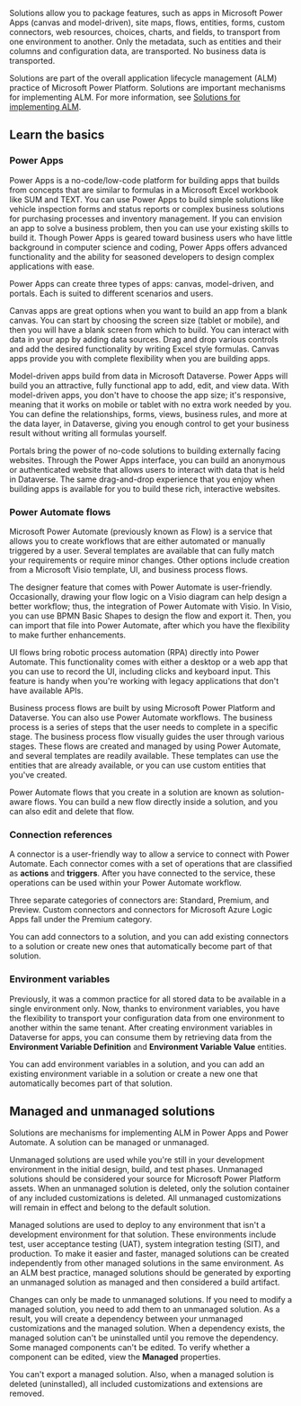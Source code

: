Solutions allow you to package features, such as apps in Microsoft Power Apps (canvas and model-driven), site maps, flows, entities, forms, custom connectors, web resources, choices, charts, and fields, to transport from one environment to another. Only the metadata, such as entities and their columns and configuration data, are transported. No business data is transported.

Solutions are part of the overall application lifecycle management (ALM) practice of Microsoft Power Platform. Solutions are important mechanisms for implementing ALM. For more information, see [Solutions for implementing ALM](/power-platform/alm/overview-alm/?azure-portal=true).

## Learn the basics

### Power Apps

Power Apps is a no-code/low-code platform for building apps that builds from concepts that are similar to formulas in a Microsoft Excel workbook like SUM and TEXT. You can use Power Apps to build simple solutions like vehicle inspection forms and status reports or complex business solutions for purchasing processes and inventory management. If you can envision an app to solve a business problem, then you can use your existing skills to build it. Though Power Apps is geared toward business users who have little background in computer science and coding, Power Apps offers advanced functionality and the ability for seasoned developers to design complex applications with ease.

Power Apps can create three types of apps: canvas, model-driven, and portals. Each is suited to different scenarios and users.

Canvas apps are great options when you want to build an app from a blank canvas. You can start by choosing the screen size (tablet or mobile), and then you will have a blank screen from which to build. You can interact with data in your app by adding data sources. Drag and drop various controls and add the desired functionality by writing Excel style formulas. Canvas apps provide you with complete flexibility when you are building apps.

Model-driven apps build from data in Microsoft Dataverse. Power Apps will build you an attractive, fully functional app to add, edit, and view data. With model-driven apps, you don't have to choose the app size; it's responsive, meaning that it works on mobile or tablet with no extra work needed by you. You can define the relationships, forms, views, business rules, and more at the data layer, in Dataverse, giving you enough control to get your business result without writing all formulas yourself.

Portals bring the power of no-code solutions to building externally facing websites. Through the Power Apps interface, you can build an anonymous or authenticated website that allows users to interact with data that is held in Dataverse. The same drag-and-drop experience that you enjoy when building apps is available for you to build these rich, interactive websites.

### Power Automate flows

Microsoft Power Automate (previously known as Flow) is a service that allows you to create workflows that are either automated or manually triggered by a user. Several templates are available that can fully match your requirements or require minor changes. Other options include creation from a Microsoft Visio template, UI, and business process flows.

The designer feature that comes with Power Automate is user-friendly. Occasionally, drawing your flow logic on a Visio diagram can help design a better workflow; thus, the integration of Power Automate with Visio. In Visio, you can use BPMN Basic Shapes to design the flow and export it. Then, you can import that file into Power Automate, after which you have the flexibility to make further enhancements.

UI flows bring robotic process automation (RPA) directly into Power Automate. This functionality comes with either a desktop or a web app that you can use to record the UI, including clicks and keyboard input. This feature is handy when you're working with legacy applications that don't have available APIs.

Business process flows are built by using Microsoft Power Platform and Dataverse. You can also use Power Automate workflows. The business process is a series of steps that the user needs to complete in a specific stage. The business process flow visually guides the user through various stages. These flows are created and managed by using Power Automate, and several templates are readily available. These templates can use the entities that are already available, or you can use custom entities that you've created.

Power Automate flows that you create in a solution are known as solution-aware flows. You can build a new flow directly inside a solution, and you can also edit and delete that flow.  

### Connection references

A connector is a user-friendly way to allow a service to connect with Power Automate. Each connector comes with a set of operations that are classified as **actions** and **triggers**. After you have connected to the service, these operations can be used within your Power Automate workflow.

Three separate categories of connectors are: Standard, Premium, and Preview. Custom connectors and connectors for Microsoft Azure Logic Apps fall under the Premium category.

You can add connectors to a solution, and you can add existing connectors to a solution or create new ones that automatically become part of that solution.

### Environment variables

Previously, it was a common practice for all stored data to be available in a single environment only. Now, thanks to environment variables, you have the flexibility to transport your configuration data from one environment to another within the same tenant. After creating environment variables in Dataverse for apps, you can consume them by retrieving data from the **Environment Variable Definition** and **Environment Variable Value** entities.

You can add environment variables in a solution, and you can add an existing environment variable in a solution or create a new one that automatically becomes part of that solution.

## Managed and unmanaged solutions

Solutions are mechanisms for implementing ALM in Power Apps and Power Automate. A solution can be managed or unmanaged.

Unmanaged solutions are used while you're still in your development environment in the initial design, build, and test phases. Unmanaged solutions should be considered your source for Microsoft Power Platform assets. When an unmanaged solution is deleted, only the solution container of any included customizations is deleted. All unmanaged customizations will remain in effect and belong to the default solution.

Managed solutions are used to deploy to any environment that isn't a development environment for that solution. These environments include test, user acceptance testing (UAT), system integration testing (SIT), and production. To make it easier and faster, managed solutions can be created independently from other managed solutions in the same environment. As an ALM best practice, managed solutions should be generated by exporting an unmanaged solution as managed and then considered a build artifact.

Changes can only be made to unmanaged solutions. If you need to modify a managed solution, you need to add them to an unmanaged solution. As a result, you will create a dependency between your unmanaged customizations and the managed solution. When a dependency exists, the managed solution can't be uninstalled until you remove the dependency.
Some managed components can't be edited. To verify whether a component can be edited, view the **Managed** properties.

You can't export a managed solution. Also, when a managed solution is deleted (uninstalled), all included customizations and extensions are removed.
